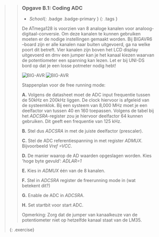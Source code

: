 >> ### Opgave B.1: Coding ADC
>>
>> - *School*{: .badge .badge-primary }
>>{: .tags }
>>
>> De ATmega128 is voorzien van 8 analoge kanalen voor analoog-digitaal-conversie. Om deze kanalen te kunnen gebruiken moeten er de nodige instellingen gemaakt worden.
>> Bij BIGAVR6 –board zijn er alle kanalen naar buiten uitgevoerd, ga na welke poort dit betreft. Vier kanalen zijn boven het LCD display uitgevoerd en dmv een jumper kan je het kanaal kiezen waarvan de potentiometer een spanning kan lezen.
>> Let er bij UNI-DS bord op dat je een losse potmeter nodig hebt!
>>
>> ![BIG-AVR](exercises/images/adc-bigavr.jpg)
>> ![BIG-AVR](exercises/images/schema-adc.png)
>>
>> Stappenplan voor de free running mode:
>>
>> **A.** Volgens de datasheet moet de ADC input frequentie tussen de 50kHz en 200kHz liggen. De clock hiervoor is afgeleid van de systeemklok. Bij een systeem van 8,000 MHz moet je een deelfactor van tussen 40 en 160 toepassen. Volgens de tabel  bij het *ADCSRA*-register zou je hiervoor deelfactor 64 kunnen gebruiken. Dit geeft een frequentie van 125 kHz.
>>
>> **B.** Stel dus *ADCSRA* in met de juiste deelfactor (prescaler).
>>
>> **C.** Stel de ADC referentiespanning in met register *ADMUX*.  Bijvoorbeeld *Vref =VCC*.
>>
>> **D.** De manier waarop de AD waarden opgeslagen worden. Kies 'hoge byte gevuld’: *ADLAR=1*
>>
>> **E.** Kies in *ADMUX* één van de 8 kanalen.
>>
>> **F.** Stel in *ADCSRA* register de freerunning mode in (wat betekent dit?)
>>
>> **G.** Enable de ADC in *ADCSRA*.
>>
>> **H.** Set startbit voor start ADC.
>>
>> Opmerking: Zorg dat de jumper van kanaalkeuze van de potentiometer niet op hetzelfde kanaal staat van de LM35.
>>
>{: .exercise}